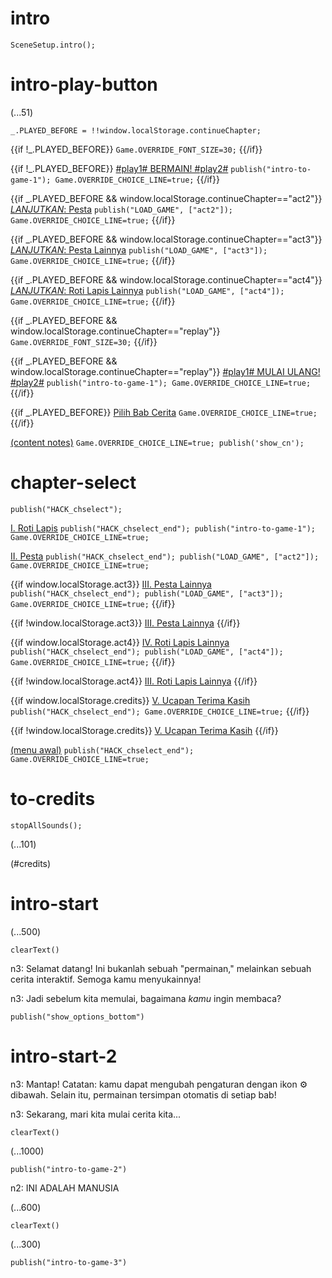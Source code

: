 # intro

`SceneSetup.intro();`

# intro-play-button

(...51)

```
_.PLAYED_BEFORE = !!window.localStorage.continueChapter;
```

{{if !_.PLAYED_BEFORE}}
`Game.OVERRIDE_FONT_SIZE=30;`
{{/if}}

{{if !_.PLAYED_BEFORE}}
[#play1# BERMAIN! #play2#](#intro-start) `publish("intro-to-game-1"); Game.OVERRIDE_CHOICE_LINE=true;`
{{/if}}

{{if _.PLAYED_BEFORE && window.localStorage.continueChapter=="act2"}}
[_LANJUTKAN_: Pesta](#act2) `publish("LOAD_GAME", ["act2"]); Game.OVERRIDE_CHOICE_LINE=true;`
{{/if}}

{{if _.PLAYED_BEFORE && window.localStorage.continueChapter=="act3"}}
[_LANJUTKAN_: Pesta Lainnya](#act3) `publish("LOAD_GAME", ["act3"]); Game.OVERRIDE_CHOICE_LINE=true;`
{{/if}}

{{if _.PLAYED_BEFORE && window.localStorage.continueChapter=="act4"}}
[_LANJUTKAN_: Roti Lapis Lainnya](#act4) `publish("LOAD_GAME", ["act4"]); Game.OVERRIDE_CHOICE_LINE=true;`
{{/if}}

{{if _.PLAYED_BEFORE && window.localStorage.continueChapter=="replay"}}
`Game.OVERRIDE_FONT_SIZE=30;`
{{/if}}

{{if _.PLAYED_BEFORE && window.localStorage.continueChapter=="replay"}}
[#play1# MULAI ULANG! #play2#](#intro-start) `publish("intro-to-game-1"); Game.OVERRIDE_CHOICE_LINE=true;`
{{/if}}

{{if _.PLAYED_BEFORE}}
[Pilih Bab Cerita](#chapter-select) `Game.OVERRIDE_CHOICE_LINE=true;`
{{/if}}

[(content notes)](#intro-play-button) `Game.OVERRIDE_CHOICE_LINE=true; publish('show_cn');`

# chapter-select

`publish("HACK_chselect");`

[I. Roti Lapis](#intro-start) `publish("HACK_chselect_end"); publish("intro-to-game-1"); Game.OVERRIDE_CHOICE_LINE=true;`

[II. Pesta](#act2) `publish("HACK_chselect_end"); publish("LOAD_GAME", ["act2"]); Game.OVERRIDE_CHOICE_LINE=true;`

{{if window.localStorage.act3}}
[III. Pesta Lainnya](#act3) `publish("HACK_chselect_end"); publish("LOAD_GAME", ["act3"]); Game.OVERRIDE_CHOICE_LINE=true;`
{{/if}}

{{if !window.localStorage.act3}}
[III. Pesta Lainnya]()
{{/if}}

{{if window.localStorage.act4}}
[IV. Roti Lapis Lainnya](#act4) `publish("HACK_chselect_end"); publish("LOAD_GAME", ["act4"]); Game.OVERRIDE_CHOICE_LINE=true;`
{{/if}}

{{if !window.localStorage.act4}}
[III. Roti Lapis Lainnya]()
{{/if}}

{{if window.localStorage.credits}}
[V. Ucapan Terima Kasih](#to-credits) `publish("HACK_chselect_end"); Game.OVERRIDE_CHOICE_LINE=true;`
{{/if}}

{{if !window.localStorage.credits}}
[V.  Ucapan Terima Kasih]()
{{/if}}

[(menu awal)](#intro-play-button) `publish("HACK_chselect_end"); Game.OVERRIDE_CHOICE_LINE=true;`

# to-credits

`stopAllSounds();`

(...101)

(#credits)

# intro-start

(...500)

`clearText()`

n3: Selamat datang! Ini bukanlah sebuah "permainan," melainkan sebuah cerita interaktif. Semoga kamu menyukainnya!

n3: Jadi sebelum kita memulai, bagaimana *kamu* ingin membaca?

`publish("show_options_bottom")`

# intro-start-2

n3: Mantap! Catatan: kamu dapat mengubah pengaturan dengan ikon ⚙ dibawah. Selain itu, permainan tersimpan otomatis di setiap bab!

n3: Sekarang, mari kita mulai cerita kita...

`clearText()`

(...1000)

`publish("intro-to-game-2")`

n2: INI ADALAH MANUSIA

(...600)

`clearText()`

(...300)

`publish("intro-to-game-3")`